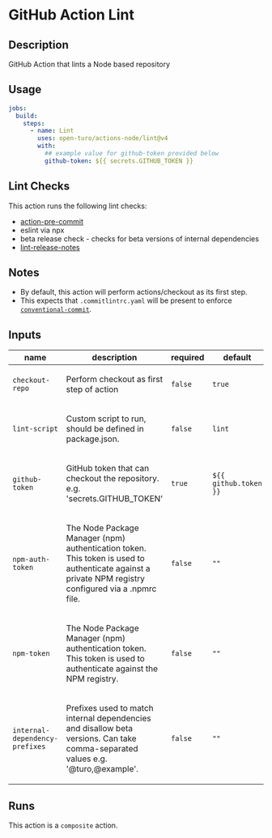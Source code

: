 # GitHub Action Lint

<!-- prettier-ignore-start -->
<!-- action-docs-description source="action.yaml" -->
## Description

GitHub Action that lints a Node based repository
<!-- action-docs-description source="action.yaml" -->
<!-- prettier-ignore-end -->

## Usage

```yaml
jobs:
  build:
    steps:
      - name: Lint
        uses: open-turo/actions-node/lint@v4
        with:
          ## example value for github-token provided below
          github-token: ${{ secrets.GITHUB_TOKEN }}
```

## Lint Checks

This action runs the following lint checks:

- [action-pre-commit](https://github.com/open-turo/action-pre-commit)
- eslint via npx
- beta release check - checks for beta versions of internal dependencies
- [lint-release-notes](https://github.com/open-turo/actions-release/tree/main/lint-release-notes)

## Notes

- By default, this action will perform actions/checkout as its first step.
- This expects that `.commitlintrc.yaml` will be present to enforce [`conventional-commit`](https://github.com/wagoid/commitlint-github-action).

<!-- prettier-ignore-start -->
<!-- action-docs-inputs source="action.yaml" -->
## Inputs

| name | description | required | default |
| --- | --- | --- | --- |
| `checkout-repo` | <p>Perform checkout as first step of action</p> | `false` | `true` |
| `lint-script` | <p>Custom script to run, should be defined in package.json.</p> | `false` | `lint` |
| `github-token` | <p>GitHub token that can checkout the repository. e.g. 'secrets.GITHUB_TOKEN'</p> | `true` | `${{ github.token }}` |
| `npm-auth-token` | <p>The Node Package Manager (npm) authentication token. This token is used to authenticate against a private NPM registry configured via a .npmrc file.</p> | `false` | `""` |
| `npm-token` | <p>The Node Package Manager (npm) authentication token. This token is used to authenticate against the NPM registry.</p> | `false` | `""` |
| `internal-dependency-prefixes` | <p>Prefixes used to match internal dependencies and disallow beta versions. Can take comma-separated values e.g. '@turo,@example'.</p> | `false` | `""` |
<!-- action-docs-inputs source="action.yaml" -->
<!-- action-docs-outputs source="action.yaml" -->

<!-- action-docs-outputs source="action.yaml" -->
<!-- action-docs-runs source="action.yaml" -->
## Runs

This action is a `composite` action.
<!-- action-docs-runs source="action.yaml" -->
<!-- action-docs-usage source="action.yaml"  -->
<!-- prettier-ignore-end -->
